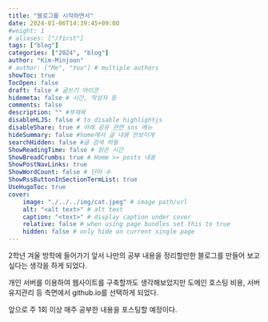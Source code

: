 ```yaml
---
title: "블로그를 시작하면서"
date: 2024-01-06T14:39:45+09:00
#weight: 1
# aliases: ["/first"]
tags: ["blog"]
categories: ["2024", "blog"]
author: "Kim-Minjoon"
# author: ["Me", "You"] # multiple authors
showToc: true
TocOpen: false
draft: false # 글쓰기 아이콘
hidemeta: false # 시간, 작성자 등 
comments: false
description: "" #부재목
disableHLJS: false # to disable highlightjs
disableShare: true # 아래 공유 관련 sns 메뉴 
hideSummary: false #home에서 글 내용 안보이게
searchHidden: false #글 검색 허용
ShowReadingTime: false # 읽은 시간
ShowBreadCrumbs: true # Home >> posts 내용
ShowPostNavLinks: true
ShowWordCount: false # 단어 수
ShowRssButtonInSectionTermList: true
UseHugoToc: true
cover:
    image: "./../../img/cat.jpeg" # image path/url
    alt: "<alt text>" # alt text
    caption: "<text>" # display caption under cover
    relative: false # when using page bundles set this to true
    hidden: false # only hide on current single page
---
```


2학년 겨울 방학에 들어가기 앞서 나만의 공부 내용을 정리할만한 블로그를 만들어 보고싶다는 생각을 하게 되었다.

개인 서버를 이용하여 웹사이트를 구축할까도 생각해보았지만 도메인 호스팅 비용, 서버유지관리 등 측면에서 github.io를 선택하게 되었다. 

앞으로 주 1회 이상 매주 공부한 내용을 포스팅할 예정이다.